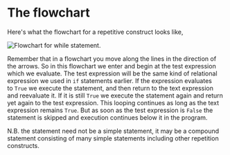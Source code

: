 # The flowchart

Here's what the flowchart for a repetitive construct looks like,

![Flowchart for while
statement.](03_while_flowchart.gif)

Remember that in a flowchart you move along the lines in the direction
of the arrows. So in this flowchart we enter and begin at the test
expression which we evaluate. The test expression will be the same kind
of relational expression we used in `if` statements earlier. If the
expression evaluates to `True` we execute the statement, and then return
to the text expression and reevaluate it. If it is still `True` we
execute the statement again and return yet again to the test expression.
This looping continues as long as the text expression remains `True`.
But as soon as the test expression is `False` the statement is skipped
and execution continues below it in the program.

N.B. the statement need not be a simple statement, it may be a compound
statement consisting of many simple statements including other
repetition constructs.

